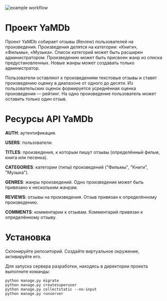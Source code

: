 ![example workflow](https://github.com/github/docs/actions/workflows/main.yml/badge.svg)
# Проект YaMDb

Проект YaMDb собирает отзывы (Review) пользователей на произведения. 
Произведения делятся на категории: «Книги», «Фильмы», «Музыка». Список категорий может быть расширен администратором.
Произведению может быть присвоен жанр из списка предустановленных.
Новые жанры может создавать только администратор.

Пользователи оставляют к произведениям текстовые отзывы и ставят произведению оценку в диапазоне от одного до десяти.
Из пользовательских оценок формируется усреднённая оценка произведения — рейтинг.
На одно произведение пользователь может оставить только один отзыв.

# Ресурсы API YaMDb
**AUTH**: аутентификация.

**USERS**: пользователи.

**TITLES**: произведения, к которым пишут отзывы (определённый фильм, книга или песенка).

**CATEGORIES**: категории (типы) произведений ("Фильмы", "Книги", "Музыка").

**GENRES**: жанры произведений. Одно произведение может быть привязано к нескольким жанрам.

**REVIEWS**: отзывы на произведения. Отзыв привязан к определённому произведению.

**COMMENTS**: комментарии к отзывам. Комментарий привязан к определённому отзыву.

# Установка
Склонируйте репозиторий. Создайте виртуальное окружение, активируйте его.

Для запуска сервера разработки,  находясь в директории проекта выполните команды:
```
python manage.py migrate
python manage.py createsuperuser
python manage.py collectstatic --no-input
python manage.py runserver
```
 